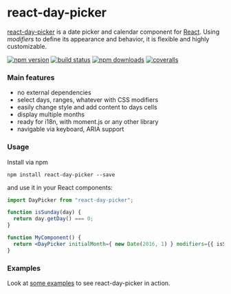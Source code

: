 react-day-picker
=======

[react-day-picker](https://www.npmjs.com/package/react-day-picker) is a date picker and calendar component for [React](https://facebook.github.io/react/). Using *modifiers* to define its appearance and behavior, it is flexible and highly customizable.

[![npm version](https://img.shields.io/npm/v/react-day-picker.svg?style=flat-square)](https://www.npmjs.com/package/react-day-picker)
[![build status](https://img.shields.io/travis/gpbl/react-day-picker/master.svg?style=flat-square)](https://travis-ci.org/gpbl/react-day-picker)
[![npm downloads](https://img.shields.io/npm/dm/react-day-picker.svg?style=flat-square)](https://www.npmjs.com/package/react-day-picker)
[![coveralls](https://img.shields.io/coveralls/gpbl/react-day-picker.svg?style=flat-square)](https://coveralls.io/r/gpbl/react-day-picker?branch=master)

### Main features

* no external dependencies
* select days, ranges, whatever with CSS modifiers
* easily change style and add content to days cells
* display multiple months
* ready for i18n, with moment.js or any other library
* navigable via keyboard, ARIA support

### Usage

Install via npm

```
npm install react-day-picker --save
```

and use it in your React components:

```jsx
import DayPicker from "react-day-picker";

function isSunday(day) {
  return day.getDay() === 0;
}

function MyComponent() {
  return <DayPicker initialMonth={ new Date(2016, 1) } modifiers={{ isSunday }} />
}
```

### Examples 

Look at [some examples](http://www.gpbl.org/react-day-picker/examples) to see react-day-picker in action.

